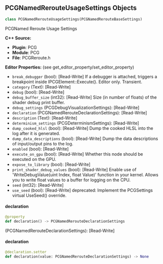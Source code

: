 ## PCGNamedRerouteUsageSettings Objects

```python
class PCGNamedRerouteUsageSettings(PCGNamedRerouteBaseSettings)
```

PCGNamed Reroute Usage Settings

**C++ Source:**

- **Plugin**: PCG
- **Module**: PCG
- **File**: PCGReroute.h

**Editor Properties:** (see get_editor_property/set_editor_property)

- ``break_debugger`` (bool):  [Read-Write] If a debugger is attached, triggers a breakpoint inside IPCGElement::Execute(). Editor only. Transient.
- ``category`` (Text):  [Read-Write]
- ``debug`` (bool):  [Read-Write]
- ``debug_buffer_size`` (int32):  [Read-Write] Size (in number of floats) of the shader debug print buffer.
- ``debug_settings`` (PCGDebugVisualizationSettings):  [Read-Write]
- ``declaration`` (PCGNamedRerouteDeclarationSettings):  [Read-Write]
- ``description`` (Text):  [Read-Write]
- ``determinism_settings`` (PCGDeterminismSettings):  [Read-Write]
- ``dump_cooked_hlsl`` (bool):  [Read-Write] Dump the cooked HLSL into the log after it is generated.
- ``dump_data_descriptions`` (bool):  [Read-Write] Dump the data descriptions of input/output pins to the log.
- ``enabled`` (bool):  [Read-Write]
- ``execute_on_gpu`` (bool):  [Read-Write] Whether this node should be executed on the GPU.
- ``expose_to_library`` (bool):  [Read-Write]
- ``print_shader_debug_values`` (bool):  [Read-Write] Enable use of 'WriteDebugValue(uint Index, float Value)' function in your kernel. Allows you to write float values to a buffer for logging on the CPU.
- ``seed`` (int32):  [Read-Write]
- ``use_seed`` (bool):  [Read-Write]
  deprecated: Implement the PCGSettings virtual UseSeed() override.

<a id="unreal.PCGNamedRerouteUsageSettings.declaration"></a>

#### declaration

```python
@property
def declaration() -> PCGNamedRerouteDeclarationSettings
```

(PCGNamedRerouteDeclarationSettings):  [Read-Write]

<a id="unreal.PCGNamedRerouteUsageSettings.declaration"></a>

#### declaration

```python
@declaration.setter
def declaration(value: PCGNamedRerouteDeclarationSettings) -> None
```

<a id="unreal.PCGResetPointCenterSettings"></a>